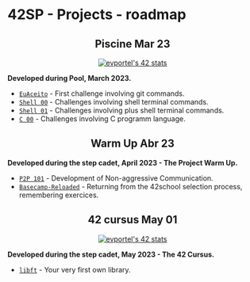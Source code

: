 # 42SP - Projects - roadmap

<h2 align="center">
	Piscine Mar 23
</h2>

<p align="center">
	<a href="https://github.com/JaeSeoKim/badge42"><img src="https://badge42.vercel.app/api/v2/clgz3vp5u001608l5gzuhclek/stats?cursusId=9&coalitionId=undefined" alt="evportel's 42 stats" /></a>
</p>

<strong>Developed during Pool, March 2023.</strong><br>

* [`EuAceito`](0.%20Piscine%20C/0.%20euaceito)			- First challenge involving git commands.
* [`Shell 00`](0.%20Piscine%20C/1.%20shell00)			- Challenges involving shell terminal commands.
* [`Shell 01`](0.%20Piscine%20C/2.%20shell01/)			- Challenges involving plus shell terminal commands.
* [`C 00`](0.%20Piscine%20C/3.%20C00/)					- Challenges involving C programm language.


<h2 align="center">
	Warm Up Abr 23
</h2>

<strong>Developed during the step cadet, April 2023 - The Project Warm Up.</strong><br>

* [`P2P 101`](#)			- Development of Non-aggressive Communication.
* [`Basecamp-Reloaded`](1.%2042cursus-WarmUp-SP/)			- Returning from the 42school selection process, remembering exercices.

<h2 align="center">
	42 cursus May 01
</h2>
<p align="center">
	<a href="https://github.com/JaeSeoKim/badge42"><img src="https://badge42.vercel.app/api/v2/clgz3vp5u001608l5gzuhclek/stats?cursusId=21&coalitionId=undefined" alt="evportel's 42 stats" /></a>
</p>

<strong>Developed during the step cadet, May 2023 - The 42 Cursus.</strong><br>

* [`libft`](2.%20libft/)			- Your very first own library.

